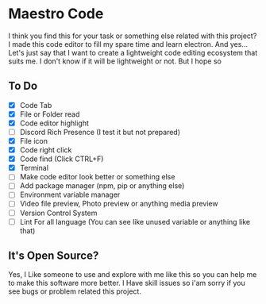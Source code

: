 # Maestro Code

I think you find this for your task or something else related with this project? I made this code editor to fill my spare time and learn electron. And yes... Let's just say that I want to create a lightweight code editing ecosystem that suits me. I don't know if it will be lightweight or not. But I hope so

## To Do

- [X] Code Tab
- [X] File or Folder read
- [X] Code editor highlight
- [ ] Discord Rich Presence (I test it but not prepared)
- [X] File icon
- [X] Code right click
- [X] Code find (Click CTRL+F)
- [X] Terminal
- [ ] Make code editor look better or something else
- [ ] Add package manager (npm, pip or anything else)
- [ ] Environment variable manager
- [ ] Video file preview, Photo preview or anything media preview
- [ ] Version Control System
- [ ] Lint For all language (You can see like unused variable or anything like that)

## It's Open Source?

Yes, I Like someone to use and explore with me like this so you can help me to make this software more better. I Have skill issues so i'am sorry if you see bugs or problem related this project.
